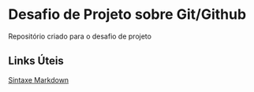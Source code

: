 # Desafio de Projeto sobre Git/Github
Repositório criado para o desafio de projeto

## Links Úteis
[Sintaxe Markdown](https://www.markdownguide.org/getting-started/)
